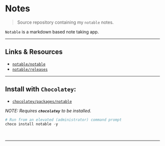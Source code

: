 
# Notes

> Source repository containing my `notable` notes.

`Notable` is a markdown based note taking app.

----

## Links & Resources

* [`notable/notable`](https://github.com/notable/notable)
* [`notable/releases`](https://github.com/notable/notable/releases)

----

## Install with `Chocolatey`:

* [`chocolatey/packages/notable`](https://chocolatey.org/packages/notable)

*NOTE: Requires **`chocolatey`** to be installed.*

```powershell
# Run from an elevated (administrator) command prompt
choco install notable -y
```

<br />

----

